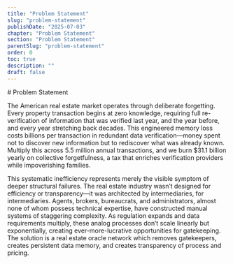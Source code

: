 ```yaml
---
title: "Problem Statement"
slug: "problem-statement"
publishDate: "2025-07-03"
chapter: "Problem Statement"
section: "Problem Statement"
parentSlug: "problem-statement"
order: 0
toc: true
description: ""
draft: false
---
```


\# Problem Statement

The American real estate market operates through deliberate forgetting.
Every property transaction begins at zero knowledge, requiring full
re-verification of information that was verified last year, and the year
before, and every year stretching back decades. This engineered memory
loss costs billions per transaction in redundant data verification—money
spent not to discover new information but to rediscover what was already
known. Multiply this across 5.5 million annual transactions, and we burn
$31.1 billion yearly on collective forgetfulness, a tax that enriches
verification providers while impoverishing families.

This systematic inefficiency represents merely the visible symptom of
deeper structural failures. The real estate industry wasn’t designed for
efficiency or transparency—it was architected by intermediaries, for
intermediaries. Agents, brokers, bureaucrats, and administrators, almost
none of whom possess technical expertise, have constructed manual
systems of staggering complexity. As regulation expands and data
requirements multiply, these analog processes don’t scale linearly but
exponentially, creating ever-more-lucrative opportunities for
gatekeeping. The solution is a real estate oracle network which removes
gatekeepers, creates persistent data memory, and creates transparency of
process and pricing.
